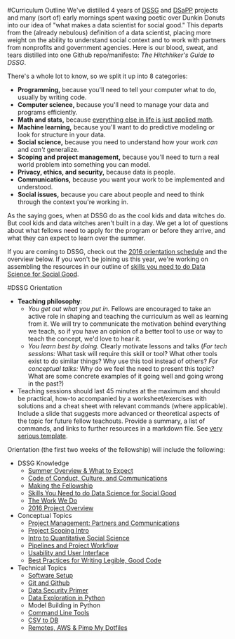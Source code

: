 #Curriculum Outline
We've distilled 4 years of [DSSG](http://dssg.uchicago.edu/) and [DSaPP](http://dsapp.uchicago.edu/) projects and many (sort of) early mornings spent waxing poetic over Dunkin Donuts into our idea of "what makes a data scientist for social good." This departs from the (already nebulous) definition of a data scientist, placing more weight on the ability to understand social context and to work with partners from nonprofits and government agencies. Here is our blood, sweat, and tears distilled into one Github repo/manifesto: *The Hitchhiker's Guide to DSSG*.

There's a whole lot to know, so we split it up into 8 categories: 
- **Programming,** because you'll need to tell your computer what to do, usually by writing code. 
- **Computer science,** because you'll need to manage your data and programs efficiently.  
- **Math and stats,** because [everything else in life is just applied math](https://xkcd.com/435/).
- **Machine learning,** because you'll want to do predictive modeling or look for structure in your data.
- **Social science,** because you need to understand how your work *can* and *can't* generalize.
- **Scoping and project management,** because you'll need to turn a real world problem into something you can model.   
- **Privacy, ethics, and security,** because data is people.
- **Communications,** because you want your work to be implemented and understood.
- **Social issues,** because you care about people and need to think through the context you're working in.


As the saying goes, when at DSSG do as the cool kids and data witches do. But cool kids and data witches aren't built in a day. We get a lot of questions about what fellows need to apply for the program or before they arrive, and what they can expect to learn over the summer. 

If you are coming to DSSG, check out the [2016 orientation schedule](https://docs.google.com/document/d/1Ubbc2sctElikVjUADeeo-MdYPmyi29xX1IqWKBTYR5M/edit?usp=sharing) and the overview below. If you won't be joining us this year, we're working on assembling the resources in our outline of [skills you need to do Data Science for Social Good](skills-you-need.md).

#DSSG Orientation

- **Teaching philosophy**:
   - *You get out what you put in.* Fellows are encouraged to take an active role in shaping and teaching the curriculum as well as learning from it. We will try to communicate the motivation behind everything we teach, so if you have an opinion of a better tool to use or way to teach the concept, we'd love to hear it.
   - *You learn best by doing.* Clearly motivate lessons and talks (*For tech sessions:* What task will require this skill or tool? What other tools exist to do similar things? Why use this tool instead of others? *For conceptual talks:* Why do we feel the need to present this topic? What are some concrete examples of it going well and going wrong in the past?)
- Teaching sessions should last 45 minutes at the maximum and should be practical, how-to accompanied by a worksheet/exercises with solutions and a cheat sheet with relevant commands (where applicable). Include a slide that suggests more advanced or theoretical aspects of the topic for future fellow teachouts. Provide a summary, a list of commands, and links to further resources in a markdown file. See [very serious template](tech-tutorials/tutorialtemplate/).

Orientation (the first two weeks of the fellowship) will include the following:
- DSSG Knowledge
    - [Summer Overview & What to Expect](dssg-knowledge/logistics)
    - [Code of Conduct, Culture, and Communications](dssg-knowledge/logistics)
    - [Making the Fellowship](dssg-knowledge/makingthefellowship)
    - [Skills You Need to do Data Science for Social Good](dssg-knowledge/skillsyouneed)
    - [The Work We Do](dssg-knowledge/workwedo)
    - [2016 Project Overview](dssg-knowledge/projectoverview)
- Conceptual Topics
    - [Project Management: Partners and Communications](dssg-knowledge/projectmanagement)
    - [Project Scoping Intro](dssg-knowledge/projectscoping)
    - [Intro to Quantitative Social Science](dssg-knowledge/quantsocialscience/)
    - [Pipelines and Project Workflow](dssg-knowledge/pipelines)
    - [Usability and User Interface](tech-tutorials/usabilityandinterfaces/)
    - [Best Practices for Writing Legible, Good Code](dssg-knowledge/bestpractices/)
- Technical Topics
    - [Software Setup](tech-tutorials/softwaresetup)
    - [Git and Github](tech-tutorials/gitandgithub)
    - [Data Security Primer](tech-tutorials/datasecurityprimer)
    - [Data Exploration in Python](tech-tutorials/dataexplorationpython)
    - Model Building in Python
    - [Command Line Tools](tech-tutorials/commandlinetools)
    - [CSV to DB](tech-tutorials/csvtodb)
    - [Remotes, AWS & Pimp My Dotfiles](tech-tutorials/pimpmydotfiles/)
